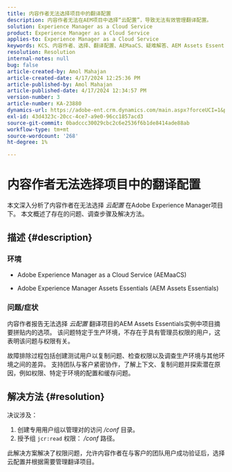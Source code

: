 ```yaml
---
title: 内容作者无法选择项目中的翻译配置
description: 内容作者无法在AEM项目中选择“云配置”，导致无法有效管理翻译配置。
solution: Experience Manager as a Cloud Service
product: Experience Manager as a Cloud Service
applies-to: Experience Manager as a Cloud Service
keywords: KCS、内容作者、选择、翻译配置、AEMaaCS、疑难解答、AEM Assets Essentials、Adobe Experience Manager as a Cloud Service、项目
resolution: Resolution
internal-notes: null
bug: false
article-created-by: Amol Mahajan
article-created-date: 4/17/2024 12:25:36 PM
article-published-by: Amol Mahajan
article-published-date: 4/17/2024 12:34:57 PM
version-number: 3
article-number: KA-23880
dynamics-url: https://adobe-ent.crm.dynamics.com/main.aspx?forceUCI=1&pagetype=entityrecord&etn=knowledgearticle&id=d1c98996-b5fc-ee11-a1ff-6045bd006c82
exl-id: 43d4323c-20cc-4ce7-a9e0-96cc1857acd3
source-git-commit: 0badccc30029cbc2c6e2536f6b1de8414ade88ab
workflow-type: tm+mt
source-wordcount: '268'
ht-degree: 1%

---
```


# 内容作者无法选择项目中的翻译配置


本文深入分析了内容作者在无法选择 *云配置* 在Adobe Experience Manager项目下。 本文概述了存在的问题、调查步骤及解决方法。

## 描述 {#description}


### 环境

- Adobe Experience Manager as a Cloud Service (AEMaaCS)


- Adobe Experience Manager Assets Essentials (AEM Assets Essentials)




### <b>问题/症状</b>

内容作者报告无法选择 *云配置* 翻译项目的AEM Assets Essentials实例中项目摘要拼贴内的选项。 该问题特定于生产环境，不存在于具有管理员权限的用户，这表明该问题与权限有关。

故障排除过程包括创建测试用户以复制问题、检查权限以及调查生产环境与其他环境之间的差异。 支持团队与客户紧密协作，了解上下文、复制问题并探索潜在原因，例如权限、特定于环境的配置和缓存问题。


## 解决方法 {#resolution}


决议涉及：

1. 创建专用用户组以管理对的访问 */conf* 目录。
2. 授予组 `jcr:read` 权限： */conf* 路径。


此解决方案解决了权限问题，允许内容作者在与客户的团队用户成功验证后，选择云配置并根据需要管理翻译项目。

